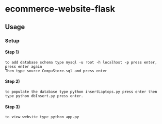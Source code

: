 # ecommerce-website-flask

## Usage

### Setup

#### Step 1)
```
to add database schema type mysql -u root -h localhost -p press enter, press enter again 
Then type source CompuStore.sql and press enter
```

#### Step 2)
```
to populate the database type python insertLaptops.py press enter then type python dbInsert.py press enter.
```
#### Step 3)
```
to view website type python app.py 
```
